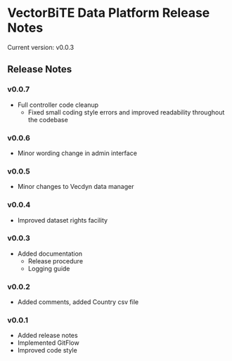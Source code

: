 # VectorBiTE Data Platform Release Notes
Current version: v0.0.3
## Release Notes
### v0.0.7
- Full controller code cleanup
    - Fixed small coding style errors and improved readability throughout the codebase 

### v0.0.6
- Minor wording change in admin interface

### v0.0.5
- Minor changes to Vecdyn data manager

### v0.0.4
- Improved dataset rights facility

### v0.0.3
- Added documentation
    - Release procedure
    - Logging guide

### v0.0.2
- Added comments, added Country csv file

### v0.0.1
- Added release notes
- Implemented GitFlow
- Improved code style
